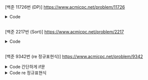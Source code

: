 [백준 11726번 (DP)] https://www.acmicpc.net/problem/11726  
<details> <summary>Code</summary>

  ```python
  import sys
  input = sys.stdin.readline

  n = int(input())
  dp = [0] * 1001  # 0~1000, 1 <= n <= 1000,
  dp[1] = 1
  dp[2] = 2

  for i in range(3, n+1):
      dp[i] = (dp[i-1] + dp[i-2]) % 10007

  print(dp[n])
  ```

<img src="https://github.com/JeongJunSeong/One-Team-6th/blob/jjs/Coding_Test/jjs/Image/KakaoTalk_20250304_022206924.jpg" alt="그림" width="510" height="680"/>
</details> 
<br>


[백준 2217번 (Sort)] https://www.acmicpc.net/problem/2217

<details> <summary>Code</summary>
    
```python
import sys
input = sys.stdin.readline

n = int(input())
arr = []
answer = []
for i in range(n):
    arr.append(int(input()))

arr.sort(reverse=True)

for i in range(n):
    answer.append(arr[i] * (i + 1))  # k*w도 포함

print(max(answer))
```


</details>

<br>


[백준 9342번 (re 정규표현식)] https://www.acmicpc.net/problem/9342
<details> <summary>Code 간단하게 if문</summary>

```python
import sys
input = sys.stdin.readline

T = int(input())
for tc in range(T):
    s = input().strip()  # 문자열 문제는 strip()을 붙이는 습관을 넣는게 좋다.
    
    if len(s) < 3:
        print('Good')
        continue
    
    if s[0] != 'A':
        if s[0] not in {'A', 'B', 'C', 'D', 'E', 'F'}:
            print('Good')
            continue
        
        s = s[1:]
    
    if s[-1] != 'C':
        if s[-1] not in {'A', 'B', 'C', 'D', 'E', 'F'}:
            print('Good')
            continue
        
        s = s[:-1]
    
    order = ""
    for i in range(len(s)):
        if i == 0 or s[i] != s[i-1]:
            order += s[i]
    
    if order == "AFC":
        print("Infected!")
    else:
        print("Good")
```

</details>
<details> <summary>Code re 정규표현식</summary>
    
```python
import re
t = int(input())
a = re.compile('^[A-F]?A+F+C+[A-F]?$')

for _ in range(t):
    test = input()
    if a.match(test) == None:
        print('Good')
    else:
        print('Infected!')
```
</details>

